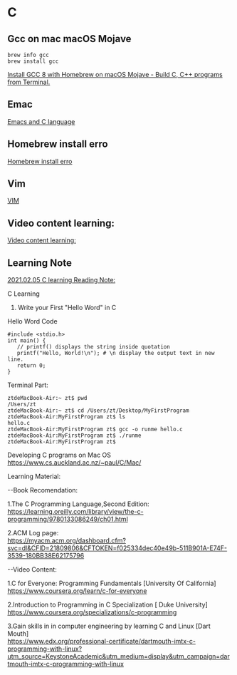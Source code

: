 # C
## Gcc on mac  macOS Mojave
```
brew info gcc
brew install gcc
```
[Install GCC 8 with Homebrew on macOS Mojave - Build C, C++ programs from Terminal.](https://www.youtube.com/watch?v=uLtugCY0Hiw)   

## Emac

[Emacs and C language](https://github.com/GlennOu66304/CS-RESOURS-CENTER/blob/master/C%20language/Emacs%20and%20C%20language.md)   

## Homebrew install erro
[Homebrew install erro](https://github.com/GlennOu66304/CS-RESOURS-CENTER/blob/master/C%20language/Homebrew%20install%20erro.md)   

## Vim
[VIM](https://github.com/GlennOu66304/CS-RESOURS-CENTER/blob/master/C%20language/C%20language%20Learning%20Linux.md)  
## Video content learning:
[Video content learning:](https://github.com/GlennOu66304/CS-RESOURS-CENTER/blob/master/C%20language/C%20language%20Learning%20Linux.md)  
## Learning Note
[2021.02.05 C learning Reading Note:](https://github.com/GlennOu66304/CS-RESOURS-CENTER/blob/master/C%20language/C%20language%20Learning%20Linux.md)   




C Learning

1. Write your First "Hello Word" in C



Hello Word Code
```
#include <stdio.h>  
int main() {
   // printf() displays the string inside quotation
   printf("Hello, World!\n"); # \n display the output text in new line.
   return 0;
}
```

Terminal Part:
```
ztdeMacBook-Air:~ zt$ pwd
/Users/zt
ztdeMacBook-Air:~ zt$ cd /Users/zt/Desktop/MyFirstProgram
ztdeMacBook-Air:MyFirstProgram zt$ ls
hello.c
ztdeMacBook-Air:MyFirstProgram zt$ gcc -o runme hello.c
ztdeMacBook-Air:MyFirstProgram zt$ ./runme
ztdeMacBook-Air:MyFirstProgram zt$ 
```
Developing C programs on Mac OS
<br>https://www.cs.auckland.ac.nz/~paul/C/Mac/

Learning Material:

--Book Recomendation:

1.The C Programming Language,Second Edition:
<br>https://learning.oreilly.com/library/view/the-c-programming/9780133086249/ch01.html

2.ACM Log page:
<br>https://myacm.acm.org/dashboard.cfm?svc=dl&CFID=21809806&CFTOKEN=f025334dec40e49b-511B901A-E74F-3539-180BB38E62175796

--Video Content:

1.C for Everyone: Programming Fundamentals [University Of California]
<br>https://www.coursera.org/learn/c-for-everyone

2.Introduction to Programming in C Specialization [ Duke University]
<br>https://www.coursera.org/specializations/c-programming

3.Gain skills in in computer engineering by learning C and Linux [Dart Mouth]
<br>https://www.edx.org/professional-certificate/dartmouth-imtx-c-programming-with-linux?utm_source=KeystoneAcademic&utm_medium=display&utm_campaign=dartmouth-imtx-c-programming-with-linux
